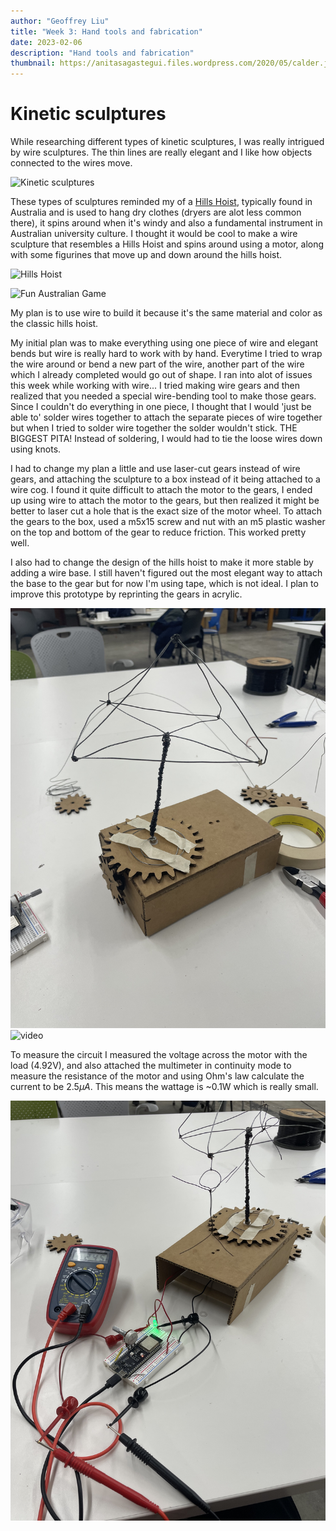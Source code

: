 ```yaml
---
author: "Geoffrey Liu"
title: "Week 3: Hand tools and fabrication"
date: 2023-02-06
description: "Hand tools and fabrication"
thumbnail: https://anitasagastegui.files.wordpress.com/2020/05/calder.jpg
---
```


# Kinetic sculptures

While researching different types of kinetic sculptures, I was really intrigued by wire sculptures. The thin lines are really elegant and I like how objects connected to the wires move.

![Kinetic sculptures](https://anitasagastegui.files.wordpress.com/2020/05/calder.jpg)

These types of sculptures reminded my of a [Hills Hoist](https://en.wikipedia.org/wiki/Hills_Hoist), typically found in Australia and is used to hang dry clothes (dryers are alot less common there), it spins around when it's windy and also a fundamental instrument in Australian university culture. I thought it would be cool to make a wire sculpture that resembles a Hills Hoist and spins around using a motor, along with some figurines that move up and down around the hills hoist.

![Hills Hoist](https://upload.wikimedia.org/wikipedia/commons/thumb/c/cd/Hills_Hoist_Balwyn_Victoria.JPG/1920px-Hills_Hoist_Balwyn_Victoria.JPG)

![Fun Australian Game](https://static.ffx.io/images/$width_1480%2C$height_833/t_crop_fill/q_62%2Cf_auto/50b18b1a9e44175f0013698d4b91700dee39cc4f)

My plan is to use wire to build it because it's the same material and color as the classic hills hoist.

My initial plan was to make everything using one piece of wire and elegant bends but wire is really hard to work with by hand. Everytime I tried to wrap the wire around or bend a new part of the wire, another part of the wire which I already completed would go out of shape. I ran into alot of issues this week while working with wire... I tried making wire gears and then realized that you needed a special wire-bending tool to make those gears. Since I couldn't do everything in one piece, I thought that I would 'just be able to' solder wires together to attach the separate pieces of wire together but when I tried to solder wire together the solder wouldn't stick. THE BIGGEST PITA! Instead of soldering, I would had to tie the loose wires down using knots.

I had to change my plan a little and use laser-cut gears instead of wire gears, and attaching the sculpture to a box instead of it being attached to a wire cog. I found it quite difficult to attach the motor to the gears, I ended up using wire to attach the motor to the gears, but then realized it might be better to laser cut a hole that is the exact size of the motor wheel. To attach the gears to the box, used a m5x15 screw and nut with an m5 plastic washer on the top and bottom of the gear to reduce friction. This worked pretty well.

I also had to change the design of the hills hoist to make it more stable by adding a wire base. 
I still haven't figured out the most elegant way to attach the base to the gear but for now I'm using tape, which is not ideal. I plan to improve this prototype by reprinting the gears in acrylic.

![video](/static/images/w3_1.jpeg)
![video](/static/images/IMG_6920.gif)

To measure the circuit I measured the voltage across the motor with the load (4.92V), and also attached the multimeter in continuity mode to measure the resistance of the motor and using Ohm's law calculate the current to be 2.5$\mu A$. This means the wattage is ~0.1W which is really small. 

![video](/static/images/w3_2.jpeg)
